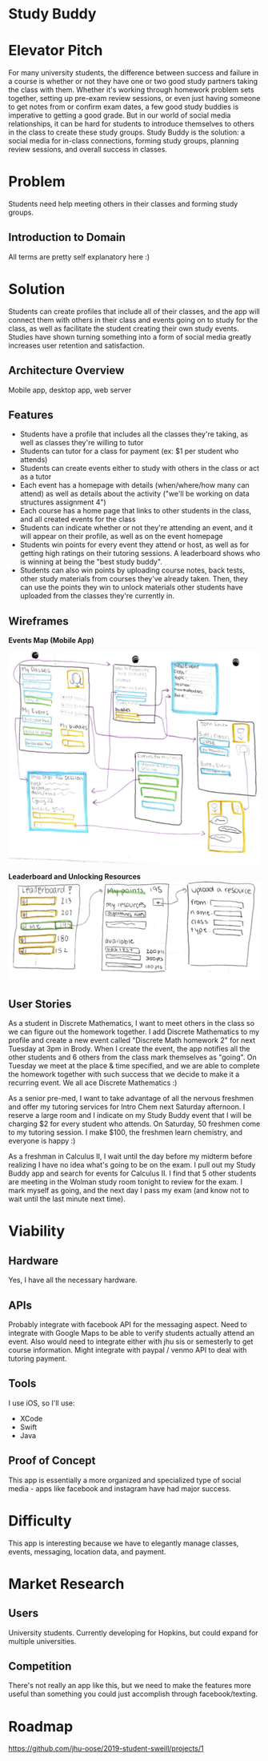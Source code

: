 # Study Buddy

# Elevator Pitch

For many university students, the difference between success and failure in a course
is whether or not they have one or two good study partners taking the class with
them. Whether it's working through homework problem sets together, setting up
pre-exam review sessions, or even just having someone to get notes from or confirm exam
dates, a few good study buddies is imperative to getting a good grade. But in
our world of social media relationships, it can be hard for students to introduce
themselves to others in the class to create these study groups. Study Buddy is
the solution: a social media for in-class connections, forming study groups,
planning review sessions, and overall success in classes.

# Problem

Students need help meeting others in their classes and forming study groups.

## Introduction to Domain
All terms are pretty self explanatory here :)

# Solution

Students can create profiles that include all of their classes, and the app will
connect them with others in their class and events going on to study for the class,
as well as facilitate the student creating their own study events. Studies have shown
turning something into a form of social media greatly increases user retention
and satisfaction.

## Architecture Overview

Mobile app, desktop app, web server

## Features

- Students have a profile that includes all the classes they're taking, as well
as classes they're willing to tutor
- Students can tutor for a class for payment (ex: $1 per student who attends)
- Students can create events either to study with others in the class or act as a tutor
- Each event has a homepage with details (when/where/how many can attend) as well as
details about the activity ("we'll be working on data structures assignment 4")
- Each course has a home page that links to other students in the class, and all
created events for the class
- Students can indicate whether or not they're attending an event, and it will appear
on their profile, as well as on the event homepage
- Students win points for every event they attend or host, as well as for
getting high ratings on their tutoring sessions. A leaderboard shows who is winning
at being the "best study buddy".
- Students can also win points by uploading course notes, back tests, other study
materials from courses they've already taken. Then, they can use the points they win
to unlock materials other students have uploaded from the classes they're currently in.  


## Wireframes

**Events Map (Mobile App)**

![](wireframeoose.png)

**Leaderboard and Unlocking Resources**
![](wireframe2.png)

## User Stories

As a student in Discrete Mathematics, I want to meet others in the class so we
can figure out the homework together. I add Discrete Mathematics to my profile
and create a new event called "Discrete Math homework 2" for next Tuesday at
3pm in Brody. When I create the event, the app notifies all the other students
and 6 others from the class mark themselves as "going". On Tuesday we meet
at the place & time specified, and we are able to complete the homework together
with such success that we decide to make it a recurring event. We all ace
Discrete Mathematics :)

As a senior pre-med, I want to take advantage of all the nervous freshmen and
offer my tutoring services for Intro Chem next Saturday afternoon. I reserve a
large room and I indicate on my Study Buddy event that I will be charging
$2 for every student who attends. On Saturday, 50 freshmen come to my tutoring session.
I make $100, the freshmen learn chemistry, and everyone is happy :)

As a freshman in Calculus II, I wait until the day before my midterm before
realizing I have no idea what's going to be on the exam. I pull out my Study
Buddy app and search for events for Calculus II. I find that 5 other students
are meeting in the Wolman study room tonight to review for the exam. I mark
myself as going, and the next day I pass my exam (and know not to wait until the
last minute next time).  


# Viability

## Hardware

Yes, I have all the necessary hardware.

## APIs

Probably integrate with facebook API for the messaging aspect. Need to integrate
with Google Maps to be able to verify students actually attend an event. Also would need
to integrate either with jhu sis or semesterly to get course information. Might
integrate with paypal / venmo API to deal with tutoring payment.

## Tools

I use iOS, so I'll use:
- XCode
- Swift
- Java

## Proof of Concept

This app is essentially a more organized and specialized type of social media -
apps like facebook and instagram have had major success.

# Difficulty

This app is interesting because we have to elegantly manage classes, events,
messaging, location data, and payment.

# Market Research

## Users

University students. Currently developing for Hopkins, but could expand for
multiple universities.

## Competition

There's not really an app like this, but we need to make the features more
useful than something you could just accomplish through facebook/texting.

# Roadmap

https://github.com/jhu-oose/2019-student-sweill/projects/1
